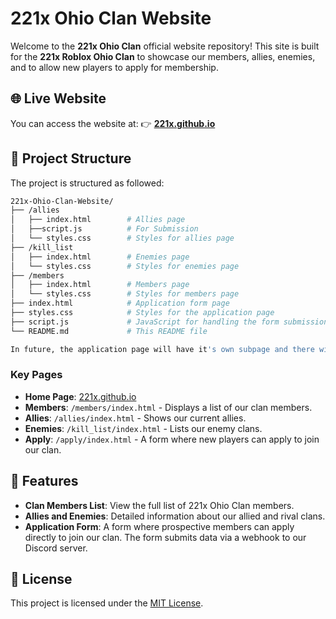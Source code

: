 # 221x Ohio Clan Website

Welcome to the **221x Ohio Clan** official website repository! This site is built for the **221x Roblox Ohio Clan** to showcase our members, allies, enemies, and to allow new players to apply for membership.

## 🌐 Live Website

You can access the website at:
👉 **[221x.github.io](https://221x.github.io)**

## 📂 Project Structure

The project is structured as followed:

```bash
221x-Ohio-Clan-Website/
├── /allies
│   ├── index.html        # Allies page
│   ├──script.js          # For Submission
│   └── styles.css        # Styles for allies page
├── /kill_list
│   ├── index.html        # Enemies page
│   └── styles.css        # Styles for enemies page
├── /members
│   ├── index.html        # Members page
│   └── styles.css        # Styles for members page
├── index.html            # Application form page
├── styles.css            # Styles for the application page
├── script.js             # JavaScript for handling the form submission
└── README.md             # This README file

In future, the application page will have it's own subpage and there will be a "Home Page"
```

### Key Pages
- **Home Page**: [221x.github.io](https://221x.github.io)
- **Members**: `/members/index.html` - Displays a list of our clan members.
- **Allies**: `/allies/index.html` - Shows our current allies.
- **Enemies**: `/kill_list/index.html` - Lists our enemy clans.
- **Apply**: `/apply/index.html` - A form where new players can apply to join our clan.

## 🚀 Features

- **Clan Members List**: View the full list of 221x Ohio Clan members.
- **Allies and Enemies**: Detailed information about our allied and rival clans.
- **Application Form**: A form where prospective members can apply directly to join our clan. The form submits data via a webhook to our Discord server.

## 🔗 License

This project is licensed under the [MIT License](LICENSE).
